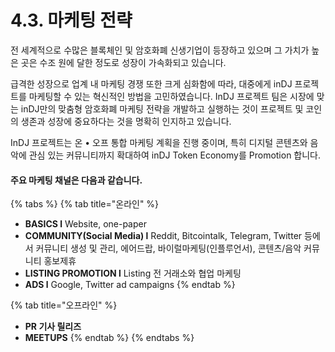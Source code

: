 # 4.3. 마케팅 전략

전 세계적으로 수많은 블록체인 및 암호화폐 신생기업이 등장하고 있으며 그 가치가 높은 곳은 수조 원에 달한 정도로 성장이 가속화되고 있습니다.&#x20;

급격한 성장으로 업계 내 마케팅 경쟁 또한 크게 심화함에 따라, 대중에게 inDJ 프로젝트를 마케팅할 수 있는 혁신적인 방법을 고민하였습니다. InDJ 프로젝트 팀은 시장에 맞는 inDJ만의 맞춤형 암호화폐 마케팅 전략을 개발하고 실행하는 것이 프로젝트 및 코인의 생존과 성장에 중요하다는 것을 명확히 인지하고 있습니다.&#x20;

InDJ 프로젝트는 온 • 오프 통합 마케팅 계획을 진행 중이며, 특히 디지털 콘텐츠와 음악에 관심 있는 커뮤니티까지 확대하여 inDJ Token Economy를 Promotion 합니다.&#x20;

#### 주요 마케팅 채널은 다음과 같습니다.

{% tabs %}
{% tab title="온라인" %}
* **BASICS l** Website, one-paper
* **COMMUNITY(Social Media) l** Reddit, Bitcointalk, Telegram, Twitter 등에서 커뮤니티 생성 및 관리, 에어드랍, 바이럴마케팅(인플루언서), 콘텐츠/음악 커뮤니티 홍보제휴
* **LISTING PROMOTION l** Listing 전 거래소와 협업 마케팅
* **ADS l** Google, Twitter ad campaigns&#x20;
{% endtab %}

{% tab title="오프라인" %}
* **PR 기사 릴리즈**
* **MEETUPS**
{% endtab %}
{% endtabs %}
